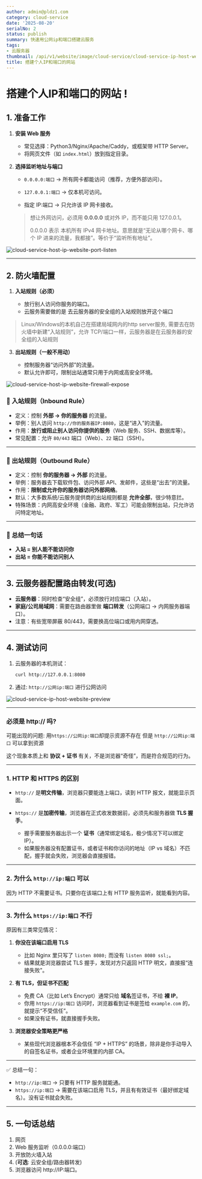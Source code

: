 ```yaml
---
author: admin@pldz1.com
category: cloud-service
date: '2025-08-20'
serialNo: 2
status: publish
summary: 快速用公网ip和端口搭建云服务
tags:
- 云服务器
thumbnail: /api/v1/website/image/cloud-service/cloud-service-ip-host-website-thumbnail.png
title: 搭建个人IP和端口的网站
---
```


# 搭建个人IP和端口的网站 !


## 1. 准备工作

1. **安装 Web 服务**

   * 常见选择：Python3/Nginx/Apache/Caddy，或框架带 HTTP Server。
   * 将网页文件（如 `index.html`）放到指定目录。

2. **选择监听地址与端口**

   * `0.0.0.0:端口` → 所有网卡都能访问（推荐，方便外部访问）。

   * `127.0.0.1:端口` → 仅本机可访问。

   * 指定 IP:端口 → 只允许该 IP 网卡接收。

   > 想让外网访问，必须用 **0.0.0.0** 或对外 IP，而不能只用 127.0.0.1。
   > 
   > 0.0.0.0 表示 本机所有 IPv4 网卡地址。意思就是“无论从哪个网卡、哪个 IP 进来的流量，我都接”。等价于“监听所有地址”。
   

![cloud-service-host-ip-website-port-listen](/api/v1/website/image/cloud-service/cloud-service-host-ip-website-port-listen.png)

---

## 2. 防火墙配置

1. **入站规则（必须）**

   * 放行别人访问你服务的端口。
   * 云服务需要做的是 去云服务器的安全组的入站规则放开这个端口

> Linux/Windows的本机自己在搭建局域网内的http server服务, 需要去在防火墙中新建“入站规则”，允许 TCP/端口一样，云服务器是在云服务器的安全组的入站规则

3. **出站规则（一般不用动）**

   * 控制服务器“访问外部”的流量。
   * 默认允许即可，限制出站通常只用于内网或高安全环境。


![cloud-service-host-ip-website-firewall-expose](/api/v1/website/image/cloud-service/cloud-service-host-ip-website-firewall-expose.png)



### 🔹 入站规则（Inbound Rule）

* 定义：控制 **外部 → 你的服务器** 的流量。
* 举例：别人访问 `http://你的服务器IP:8080`，这是“进入”的流量。
* 作用：**放行或阻止别人访问你提供的服务**（Web 服务、SSH、数据库等）。
* 常见配置：允许 `80/443` 端口（Web）、`22` 端口（SSH）。

---

### 🔹 出站规则（Outbound Rule）

* 定义：控制 **你的服务器 → 外部** 的流量。
* 举例：服务器去下载软件包、访问外部 API、发邮件，这些是“出去”的流量。
* 作用：**限制或允许你的服务器访问外部网络**。
* 默认：大多数系统/云服务提供商的出站规则都是 **允许全部**，很少特意拦。
* 特殊场景：内网高安全环境（金融、政府、军工）可能会限制出站，只允许访问特定地址。

---

### 📝 总结一句话

* **入站 = 别人能不能访问你**
* **出站 = 你能不能访问别人**


---

## 3. 云服务器配置路由转发(可选)

* **云服务器**：同时检查“安全组”，必须放行对应端口（入站）。
* **家庭/公司局域网**：需要在路由器里做 **端口转发**（公网端口 → 内网服务器端口）。
* 注意：有些宽带屏蔽 80/443，需要换高位端口或用内网穿透。

---

## 4. 测试访问

1. 云服务器的本机测试：

   ```bash
   curl http://127.0.0.1:8080
   ```
2. 通过: `http://公网ip:端口` 进行公网访问


![cloud-service-ip-host-website-preview](/api/v1/website/image/cloud-service/cloud-service-ip-host-website-preview.png)

---

### 必须是 http:// 吗?

可能出现的问题: 用`https://公网ip:端口`却提示资源不存在 但是 `http://公网ip:端口` 可以拿到资源

这个现象本质上和 **协议 + 证书** 有关，不是浏览器“奇怪”，而是符合规范的行为。

---

### 1. HTTP 和 HTTPS 的区别

* `http://` 是**明文传输**，浏览器只要能连上端口，读到 HTTP 报文，就能显示页面。
* `https://` 是**加密传输**，浏览器在正式收发数据前，必须先和服务器做 **TLS 握手**。

  * 握手需要服务器出示一个 **证书**（通常绑定域名，极少情况下可以绑定 IP）。
  * 如果服务器没有配置证书，或者证书和你访问的地址（IP vs 域名）不匹配，握手就会失败，浏览器会直接报错。

---

### 2. 为什么 `http://ip:端口` 可以

因为 HTTP 不需要证书。只要你在该端口上有 HTTP 服务监听，就能看到内容。

---

### 3. 为什么 `https://ip:端口` 不行

原因有三类常见情况：

1. **你没在该端口启用 TLS**

   * 比如 Nginx 里只写了 `listen 8080;` 而没有 `listen 8080 ssl;`。
   * 结果就是浏览器尝试 TLS 握手，发现对方只返回 HTTP 明文，直接报“连接失败”。

2. **有 TLS，但证书不匹配**

   * 免费 CA（比如 Let’s Encrypt）通常只给 **域名**签证书，不给 **裸 IP**。
   * 你用 `https://ip:端口` 访问时，浏览器看到证书是签给 `example.com` 的，就提示“不受信任”。
   * 如果没有证书，就直接握手失败。

3. **浏览器安全策略更严格**

   * 某些现代浏览器根本不会信任 “IP + HTTPS” 的场景，除非是你手动导入的自签名证书，或者企业环境里的内部 CA。


---

✅ 总结一句：

* `http://ip:端口` → 只要有 HTTP 服务就能通。
* `https://ip:端口` → 需要在该端口启用 TLS，并且有有效证书（最好绑定域名）。没有证书就会失败。

---



## 5. 一句话总结

1. 网页
2. Web 服务监听（0.0.0.0:端口）
3. 开放防火墙入站
4. (**可选**: 云安全组/路由器转发)
5. 浏览器访问 http://IP:端口。